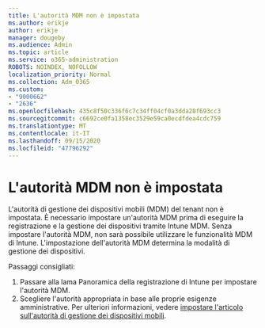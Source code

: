 ```yaml
---
title: L'autorità MDM non è impostata
ms.author: erikje
author: erikje
manager: dougeby
ms.audience: Admin
ms.topic: article
ms.service: o365-administration
ROBOTS: NOINDEX, NOFOLLOW
localization_priority: Normal
ms.collection: Adm_O365
ms.custom:
- "9000662"
- "2636"
ms.openlocfilehash: 435c8f50c336f6c7c34ff04cf0a3dda20f693cc3
ms.sourcegitcommit: c6692ce0fa1358ec3529e59ca0ecdfdea4cdc759
ms.translationtype: MT
ms.contentlocale: it-IT
ms.lasthandoff: 09/15/2020
ms.locfileid: "47796292"
---
```

# <a name="your-mdm-authority-is-not-set"></a>L'autorità MDM non è impostata

L'autorità di gestione dei dispositivi mobili (MDM) del tenant non è impostata. È necessario impostare un'autorità MDM prima di eseguire la registrazione e la gestione dei dispositivi tramite Intune MDM. Senza impostare l'autorità MDM, non sarà possibile utilizzare le funzionalità MDM di Intune. L'impostazione dell'autorità MDM determina la modalità di gestione dei dispositivi.

Passaggi consigliati:
1. Passare alla lama Panoramica della registrazione di Intune per impostare l'autorità MDM.
2. Scegliere l'autorità appropriata in base alle proprie esigenze amministrative. Per ulteriori informazioni, vedere [impostare l'articolo sull'autorità di gestione dei dispositivi mobili](https://docs.microsoft.com/intune/mdm-authority-set).